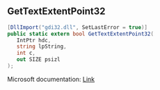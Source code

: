 ## GetTextExtentPoint32

```csharp
[DllImport("gdi32.dll", SetLastError = true)]
public static extern bool GetTextExtentPoint32(
   IntPtr hdc,
   string lpString,
   int c,
   out SIZE psizl
);
```

Microsoft documentation: [Link](https://docs.microsoft.com/en-us/windows/win32/api/wingdi/nf-wingdi-gettextextentpoint32a)
